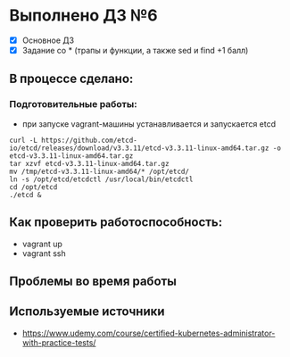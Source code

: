 # Выполнено ДЗ №6

 - [x] Основное ДЗ
 - [x] Задание со * (трапы и функции, а также sed и find +1 балл)

## В процессе сделано:

### Подготовительные работы:
  - при запуске vagrant-машины устанавливается и запускается etcd

  ````
  curl -L https://github.com/etcd-io/etcd/releases/download/v3.3.11/etcd-v3.3.11-linux-amd64.tar.gz -o etcd-v3.3.11-linux-amd64.tar.gz
  tar xzvf etcd-v3.3.11-linux-amd64.tar.gz
  mv /tmp/etcd-v3.3.11-linux-amd64/* /opt/etcd/
  ln -s /opt/etcd/etcdctl /usr/local/bin/etcdctl
  cd /opt/etcd
  ./etcd &
  ````

## Как проверить работоспособность:
  - vagrant up
  - vagrant ssh

## Проблемы во время работы

## Используемые источники
  - https://www.udemy.com/course/certified-kubernetes-administrator-with-practice-tests/
